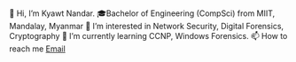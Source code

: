 👋 Hi, I’m Kyawt Nandar.
🎓Bachelor of Engineering (CompSci) from MIIT, Mandalay, Myanmar
👀 I’m interested in Network Security, Digital Forensics, Cryptography
🌱 I’m currently learning CCNP, Windows Forensics.
📫 How to reach me
 [Email](mailto:kyawtnandar2000@gmail.com)
